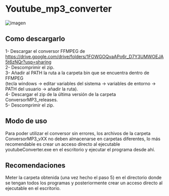 # Youtube_mp3_converter

![imagen](https://user-images.githubusercontent.com/55555187/110985007-26776e80-836c-11eb-85d4-1c58cce82c99.png)

## Como descargarlo

1- Descargar el conversor FFMPEG de https://drive.google.com/drive/folders/1FOWGOQvaAPo6r_D7Y3UMWOEJA5t6zNQr?usp=sharing <br>
2- Descomprimir el zip. <br>
3- Añadir al PATH la ruta a la carpeta bin que se encuentra dentro de FFMPEG <br> (tecla windows -> editar variables del sistema -> variables de entorno -> PATH del usuario -> añadir la ruta). <br>
4- Descargar el zip de la última versión de la carpeta ConversorMP3_releases. <br>
5- Descomprimir el zip.


## Modo de uso
Para poder utilizar el conversor sin errores, los archivos de la carpeta ConversorMP3_vXX no deben almacenarse en carpetas diferentes, lo más recomendable es crear un acceso directo al ejecutable youtubeConverter.exe en el escritorio y ejecutar el programa desde ahí.

## Recomendaciones
Meter la carpeta obtenida (una vez hecho el paso 5) en el directorio donde se tengan todos los programas y posteriormente crear un acceso directo al ejecutable en el escritorio.
